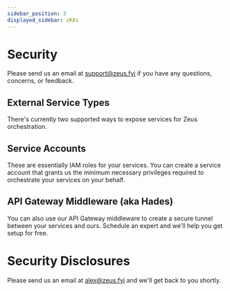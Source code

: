```yaml
---
sidebar_position: 3
displayed_sidebar: zK8s
---
```


# Security

Please send us an email at support@zeus.fyi if you have any questions, concerns, or feedback.

## External Service Types

There's currently two supported ways to expose services for Zeus orchestration.

## Service Accounts

These are essentially IAM roles for your services. You can create a service account that grants us
the minimum necessary privileges required to orchestrate your services on your behalf.

## API Gateway Middleware (aka Hades)

You can also use our API Gateway middleware to create a secure tunnel between your services and ours. Schedule
an expert and we'll help you get setup for free.

# Security Disclosures

Please send us an email at alex@zeus.fyi and we'll get back to you shortly.